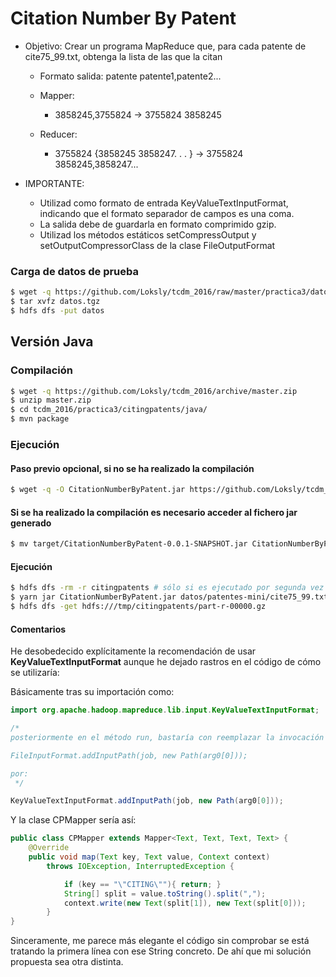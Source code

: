 
# Citation Number By Patent

* Objetivo: Crear un programa MapReduce que, para cada patente de cite75_99.txt, obtenga la lista de las que la citan
  * Formato salida: patente   patente1,patente2...
  * Mapper:
    * 3858245,3755824 → 3755824   3858245

  * Reducer:
    * 3755824  {3858245 3858247. . . } → 3755824   3858245,3858247...

* IMPORTANTE:
  * Utilizad como formato de entrada KeyValueTextInputFormat, indicando que el formato separador de campos es una coma.
  * La salida debe de guardarla en formato comprimido gzip.
  * Utilizad los métodos estáticos setCompressOutput y setOutputCompressorClass de la clase FileOutputFormat

### Carga de datos de prueba
```bash
$ wget -q https://github.com/Loksly/tcdm_2016/raw/master/practica3/datos.tgz
$ tar xvfz datos.tgz
$ hdfs dfs -put datos
```

## Versión Java

### Compilación

```bash
$ wget -q https://github.com/Loksly/tcdm_2016/archive/master.zip
$ unzip master.zip
$ cd tcdm_2016/practica3/citingpatents/java/
$ mvn package
```

### Ejecución

#### Paso previo opcional, si no se ha realizado la compilación
```bash
$ wget -q -O CitationNumberByPatent.jar https://github.com/Loksly/tcdm_2016/raw/master/practica3/citingpatents/target/CitationNumberByPatent-0.0.1-SNAPSHOT.jar
```

#### Si se ha realizado la compilación es necesario acceder al fichero jar generado
```bash
$ mv target/CitationNumberByPatent-0.0.1-SNAPSHOT.jar CitationNumberByPatent.jar
```

#### Ejecución

```bash
$ hdfs dfs -rm -r citingpatents # sólo si es ejecutado por segunda vez
$ yarn jar CitationNumberByPatent.jar datos/patentes-mini/cite75_99.txt citingpatents
$ hdfs dfs -get hdfs:///tmp/citingpatents/part-r-00000.gz
```



#### Comentarios


He desobedecido explícitamente la recomendación de usar __KeyValueTextInputFormat__ aunque he dejado rastros
en el código de cómo se utilizaría:

Básicamente tras su importación como:


```java
import org.apache.hadoop.mapreduce.lib.input.KeyValueTextInputFormat;

/*
posteriormente en el método run, bastaría con reemplazar la invocación de

FileInputFormat.addInputPath(job, new Path(arg0[0]));

por:
 */

KeyValueTextInputFormat.addInputPath(job, new Path(arg0[0]));
``` 

Y la clase CPMapper sería así:

```java
public class CPMapper extends Mapper<Text, Text, Text, Text> {
	@Override
	public void map(Text key, Text value, Context context)
		throws IOException, InterruptedException {

			if (key == "\"CITING\""){ return; }
			String[] split = value.toString().split(",");
			context.write(new Text(split[1]), new Text(split[0]));
		}
}
```

Sinceramente, me parece más elegante el código sin comprobar se está tratando la primera línea con ese String concreto.
De ahí que mi solución propuesta sea otra distinta.
